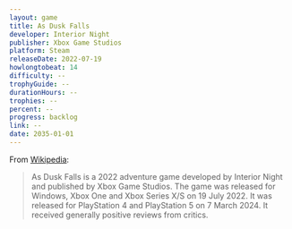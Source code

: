 ```yaml
---
layout: game
title: As Dusk Falls
developer: Interior Night
publisher: Xbox Game Studios
platform: Steam
releaseDate: 2022-07-19
howlongtobeat: 14
difficulty: --
trophyGuide: --
durationHours: --
trophies: --
percent: --
progress: backlog
link: --
date: 2035-01-01
---
```


From [Wikipedia](https://en.wikipedia.org/wiki/As_Dusk_Falls):

> As Dusk Falls is a 2022 adventure game developed by Interior Night and published by Xbox Game Studios. The game was released for Windows, Xbox One and Xbox Series X/S on 19 July 2022. It was released for PlayStation 4 and PlayStation 5 on 7 March 2024. It received generally positive reviews from critics.
